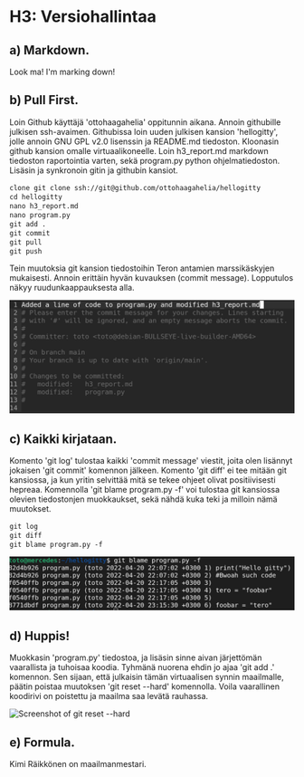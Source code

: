 # H3: Versiohallintaa

## a) Markdown. 

Look ma! I'm marking down!

## b) Pull First.

Loin Github käyttäjä 'ottohaagahelia' oppitunnin aikana. Annoin githubille julkisen ssh-avaimen. Githubissa loin uuden julkisen kansion 'hellogitty', jolle annoin GNU GPL v2.0 lisenssin ja README.md tiedoston. Kloonasin github kansion omalle virtuaalikoneelle. Loin h3_report.md markdown tiedoston raportointia varten, sekä program.py python ohjelmatiedoston. Lisäsin ja synkronoin gitin ja githubin kansiot.

	clone git clone ssh://git@github.com/ottohaagahelia/hellogitty
	cd hellogitty
	nano h3_report.md
	nano program.py
	git add .
	git commit
	git pull
	git push

Tein muutoksia git kansion tiedostoihin Teron antamien marssikäskyjen mukaisesti. Annoin erittäin hyvän kuvauksen (commit message). Lopputulos näkyy ruudunkaappauksesta alla.

![Screenshot of git commit](git_commit1.png)


## c) Kaikki kirjataan.

Komento 'git log' tulostaa kaikki 'commit message' viestit, joita olen lisännyt jokaisen 'git commit' komennon jälkeen. Komento 'git diff' ei tee mitään git kansiossa, ja kun yritin selvittää mitä se tekee ohjeet olivat positiivisesti hepreaa. Komennolla 'git blame program.py -f' voi tulostaa git kansiossa olevien tiedostonjen muokkaukset, sekä nähdä kuka teki ja milloin nämä muutokset.

	git log
	git diff
	git blame program.py -f

![Screenshot of git blame](git_commit2.png)

## d) Huppis!

Muokkasin 'program.py' tiedostoa, ja lisäsin sinne aivan järjettömän vaarallista ja tuhoisaa koodia. Tyhmänä nuorena ehdin jo ajaa 'git add .' komennon. Sen sijaan, että julkaisin tämän virtuaalisen synnin maailmalle, päätin poistaa muutoksen 'git reset --hard' komennolla. Voila vaarallinen koodirivi on poistettu ja maailma saa levätä rauhassa.

![Screenshot of git reset --hard](git_commit3)

## e) Formula.

Kimi Räikkönen on maailmanmestari.
